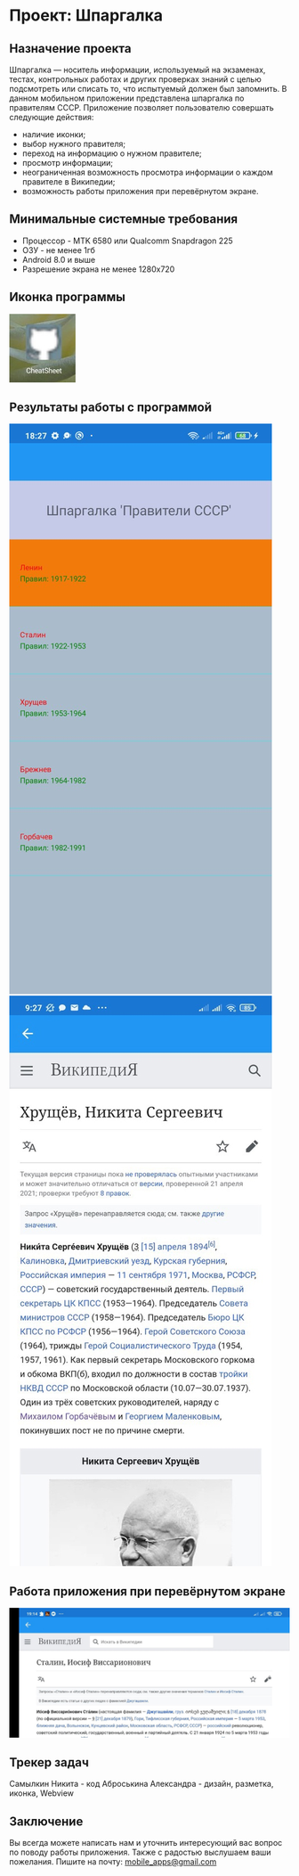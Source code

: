 # Проект: Шпаргалка
## Назначение проекта
Шпаргалка — носитель информации, используемый на экзаменах, тестах, контрольных работах и других проверках знаний с целью подсмотреть или списать то, что испытуемый должен был запомнить. В данном мобильном приложении представлена шпаргалка по правителям СССР. Приложение позволяет пользователю совершать следующие действия:
- наличие иконки;
- выбор нужного правителя;
- переход на информацию о нужном правителе;
- просмотр информации;
- неограниченная возможность просмотра информации о каждом правителе в Википедии;
- возможность работы приложения при перевёрнутом экране.
## Минимальные системные требования
- Процессор - MTK 6580 или Qualcomm Snapdragon 225
- ОЗУ - не менее 1гб
- Android 8.0 и выше
- Разрешение экрана не менее 1280x720
## Иконка программы
![](https://github.com/Comatoznik/Cheat_sheet/blob/main/icon.jpg)
## Результаты работы с программой
![](https://github.com/Comatoznik/Cheat_sheet/blob/main/image.png)
![](https://github.com/Comatoznik/Cheat_sheet/blob/main/K8egFdLH-A0.jpg)
## Работа приложения при перевёрнутом экране
![](https://github.com/Comatoznik/Cheat_sheet/blob/main/UYEM3jo6pi0.jpg)
## Трекер задач
Самылкин Никита - код
Аброськина Александра - дизайн, разметка, иконка, Webview
## Заключение
Вы всегда можете написать нам и уточнить интересующий вас вопрос по поводу работы приложения. Также с радостью выслушаем ваши пожелания. Пишите на почту: mobile_apps@gmail.com

